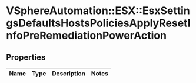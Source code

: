 # VSphereAutomation::ESX::EsxSettingsDefaultsHostsPoliciesApplyResetInfoPreRemediationPowerAction

## Properties
Name | Type | Description | Notes
------------ | ------------- | ------------- | -------------


